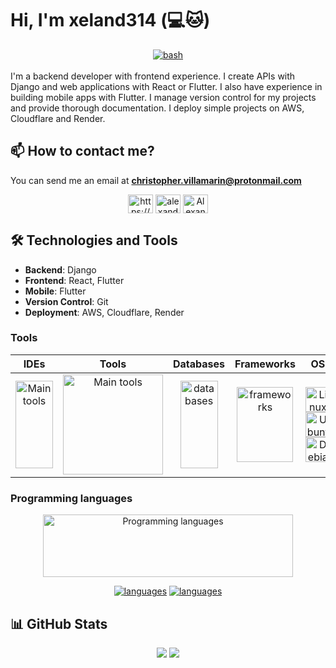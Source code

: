<!-- markdownlint-disable MD033 -->

# Hi, I'm xeland314 (💻🐱)

<div align="center">
  <a href="https://www.codewars.com/users/xeland314" target="_blank" rel="noreferrer"> <img src="https://www.codewars.com/users/xeland314/badges/large" alt="bash"/> </a>
</div>
<br>
I'm a backend developer with frontend experience. I create APIs with Django and web applications with React or Flutter. I also have experience in building mobile apps with Flutter. I manage version control for my projects and provide thorough documentation. I deploy simple projects on AWS, Cloudflare and Render.

## 📫 How to contact me?
You can send me an email at **christopher.villamarin@protonmail.com**

<p align="center">
  <a href="https://linkedin.com/in/https://www.linkedin.com/in/christopher-villamar%c3%adn/" target="blank"><img align="center" src="https://raw.githubusercontent.com/rahuldkjain/github-profile-readme-generator/master/src/images/icons/Social/linked-in-alt.svg" alt="https://www.linkedin.com/in/christopher-villamar%c3%adn/" height="30" width="40" /></a>
  <a href="https://fb.com/alexander.pila.7" target="blank"><img align="center" src="https://raw.githubusercontent.com/rahuldkjain/github-profile-readme-generator/master/src/images/icons/Social/facebook.svg" alt="alexander.pila.7" height="30" width="40" /></a>
  <a href="https://discord.gg/AlexanderPila#5944" target="blank"><img align="center" src="https://raw.githubusercontent.com/rahuldkjain/github-profile-readme-generator/master/src/images/icons/Social/discord.svg" alt="AlexanderPila#5944" height="30" width="40" /></a>
</p>

## 🛠️ Technologies and Tools

- **Backend**: Django
- **Frontend**: React, Flutter
- **Mobile**: Flutter
- **Version Control**: Git
- **Deployment**: AWS, Cloudflare, Render

### Tools

<table align="center">
<thead>
  <tr>
    <th>IDEs</th>
    <th>Tools</th>
    <th>Databases</th>
    <th>Frameworks</th>
    <th>OS</th>
    <th>Cloud</th>
  </tr>
</thead>
<tbody>
  <tr>
    <td align="center">
      <img src="https://skillicons.dev/icons?i=vscode,neovim,eclipse&perline=1&theme=light" alt="Main tools" width="60" height="140"/>
    </td>
    <td align="center">
      <img src="https://skillicons.dev/icons?i=regex,obsidian,md,git,bash,docker,nginx,postman&perline=3&theme=light" alt="Main tools" width="160" height="160"/>
    </td>
    <td align="center">
      <img src="https://skillicons.dev/icons?i=sqlite,postgres,redis&perline=1&theme=light" alt="databases" width="60" height="140"/>
    </td>
    <td align="center">
        <img src="https://skillicons.dev/icons?i=qt,django,flutter,react&perline=2&theme=light" alt="frameworks" width="90" height="120"/>
    </td>
    <td align="center">
      <a href="https://www.linux.org/" target="_blank" rel="noreferrer">
        <img src="https://skillicons.dev/icons?i=linux&perline=1&theme=light" alt="Linux" width="40" height="40"/>
      </a>
      <br>
      <a href="https://ubuntu.com/" target="_blank" rel="noreferrer">
        <img src="https://upload.wikimedia.org/wikipedia/commons/9/9e/UbuntuCoF.svg" alt="Ubuntu" width="40" height="40"/>
      </a>
      <br>
      <a href="https://www.debian.org/" target="_blank" rel="noreferrer">
        <img src="https://www.debian.org/logos/openlogo-nd.svg" alt="Debian" width="40" height="40"/>
      </a>
    </td>
    <td align="center">
      <a href="https://aws.amazon.com/" target="_blank" rel="noreferrer">
        <img src="https://skillicons.dev/icons?i=aws&perline=1&theme=light" alt="AWS" width="40" height="40"/>
      </a>
      <br>
      <a href="https://www.cloudflare.com/" target="_blank" rel="noreferrer">
        <img src="https://skillicons.dev/icons?i=cloudflare&perline=1&theme=light" alt="Cloudflare" width="40" height="40"/>
      </a>
      <br>
    </td>
  </tr>
</tbody>
</table>

### Programming languages
<div align="center">
  <div>
    <img src="https://skillicons.dev/icons?i=py,java,c,go,dart,js,ts,html,css&perline=10&theme=light" alt="Programming languages" width="400" height="100"/>
  </div>

[![languages](https://github-readme-stats-git-main-xeland314s-projects.vercel.app/api/top-langs/?username=xeland314&theme=city_lights&include_all_commits=true&exclude_repo=github-readme-stats,to-do-list-simple,Analizador-lexico,servichef_site&layout=compact&langs_count=10&hide=cmake,c%2B%2B,swift#gh-dark-mode-only)](https://github-readme-stats-git-main-xeland314s-projects.vercel.app/api/top-langs/?username=xeland314&theme=city_lights&include_all_commits=true&exclude_repo=github-readme-stats,to-do-list-simple,Analizador-lexico,servichef_site&layout=compact&langs_count=10&hide=cmake,c%2B%2B,swift#gh-dark-mode-only)
[![languages](https://github-readme-stats-git-main-xeland314s-projects.vercel.app/api/top-langs/?username=xeland314&theme=default&include_all_commits=true&exclude_repo=github-readme-stats,to-do-list-simple,Analizador-lexico,servichef_site&layout=compact&langs_count=10&hide=cmake,c%2B%2B,swift#gh-light-mode-only)](https://github-readme-stats-git-main-xeland314s-projects.vercel.app/api/top-langs/?username=xeland314&theme=default&include_all_commits=true&exclude_repo=github-readme-stats,to-do-list-simple,Analizador-lexico,servichef_site&layout=compact&langs_count=10&hide=cmake,c%2B%2B,swift#gh-light-mode-only)

</div>

## 📊 GitHub Stats

<div align="center">
  <picture>
    <source
      srcset="https://github-readme-streak-stats.herokuapp.com/?user=xeland314&hide_border=false&theme=city_lights"
      media="(prefers-color-scheme: dark)"
    />
    <source
      srcset="https://github-readme-streak-stats.herokuapp.com/?user=xeland314&hide_border=false"
      media="(prefers-color-scheme: light), (prefers-color-scheme: no-preference)"
    />
    <img src="https://github-readme-streak-stats.herokuapp.com/?user=xeland314&hide_border=false" />
  </picture>
  <picture>
    <source
      srcset="https://github-readme-stats-git-main-xeland314s-projects.vercel.app/api?username=xeland314&show_icons=true&theme=city_lights&hide_border=false"
      media="(prefers-color-scheme: dark)"
    />
    <source
      srcset="https://github-readme-stats-git-main-xeland314s-projects.vercel.app/api?username=xeland314&show_icons=true&theme=default&hide_border=false"
      media="(prefers-color-scheme: light), (prefers-color-scheme: no-preference)"
    />
    <img src="https://github-readme-stats-git-main-xeland314s-projects.vercel.app/api?username=xeland314&show_icons=true&theme=default&hide_border=false" />
  </picture>
</div>
